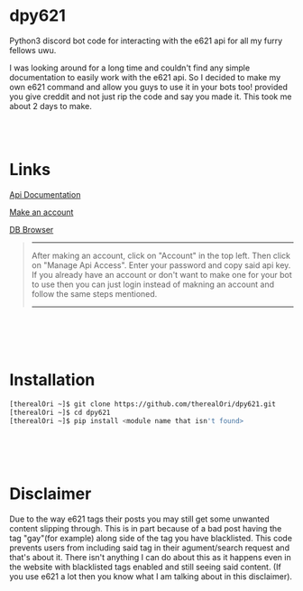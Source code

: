 # dpy621
Python3 discord bot code for interacting with the e621 api for all my furry fellows uwu.


I was looking around for a long time and couldn't find any simple documentation to easily work with the e621 api. So I decided to make my own e621 command and allow you guys to use it in your bots too! provided you give creddit and not just rip the code and say you made it. This took me about 2 days to make.

<br />
<br />

# Links
[Api Documentation](https://e621.net/help/api)

[Make an account](https://e621.net/users/new)

[DB Browser](https://sqlitebrowser.org/dl/)
> __ __
> After making an account, click on "Account" in the top left. Then click on "Manage Api Access". Enter your password and copy said api key. If you already have an account or don't want to make one for your bot to use then you can just login instead of makning an account and follow the same steps mentioned.
> __ __
#

<br />
<br />

# Installation
```bash
[therealOri ~]$ git clone https://github.com/therealOri/dpy621.git
[therealOri ~]$ cd dpy621
[therealOri ~]$ pip install <module name that isn't found>
```

<br />
<br />
<br />


# Disclaimer
Due to the way e621 tags their posts you may still get some unwanted content slipping through. This is in part because of a bad post having the tag "gay"(for example) along side of the tag you have blacklisted. This code prevents users from including said tag in their agument/search request and that's about it. There isn't anything I can do about this as it happens even in the website with blacklisted tags enabled and still seeing said content. (If you use e621 a lot then you know what I am talking about in this disclaimer).
